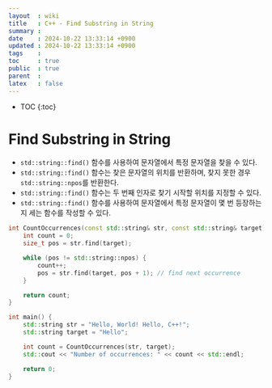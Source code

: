 ```yaml
---
layout  : wiki
title   : C++ - Find Substring in String
summary : 
date    : 2024-10-22 13:33:14 +0900
updated : 2024-10-22 13:33:14 +0900
tags    : 
toc     : true
public  : true
parent  : 
latex   : false
---
```

* TOC
{:toc}


# Find Substring in String
- `std::string::find()` 함수를 사용하여 문자열에서 특정 문자열을 찾을 수 있다.
- `std::string::find()` 함수는 찾은 문자열의 위치를 반환하며, 찾지 못한 경우 `std::string::npos`를 반환한다.
- `std::string::find()` 함수는 두 번째 인자로 찾기 시작할 위치를 지정할 수 있다.
- `std::string::find()` 함수를 사용하여 문자열에서 특정 문자열이 몇 번 등장하는지 세는 함수를 작성할 수 있다.

```cpp
int CountOccurrences(const std::string& str, const std::string& target) {
    int count = 0;
    size_t pos = str.find(target);

    while (pos != std::string::npos) {
        count++;
        pos = str.find(target, pos + 1); // find next occurrence
    }

    return count;
}

int main() {
    std::string str = "Hello, World! Hello, C++!";
    std::string target = "Hello";

    int count = CountOccurrences(str, target);
    std::cout << "Number of occurrences: " << count << std::endl;

    return 0;
}
```